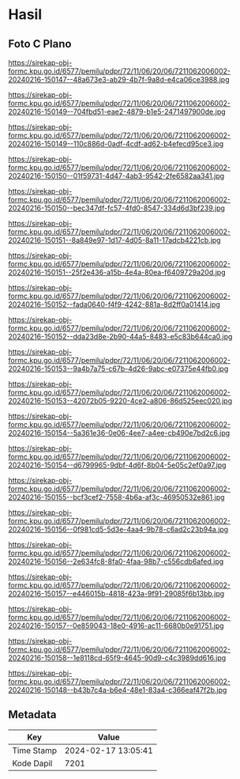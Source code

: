 # Hasil

## Foto C Plano

https://sirekap-obj-formc.kpu.go.id/6577/pemilu/pdpr/72/11/06/20/06/7211062006002-20240216-150147--48a673e3-ab29-4b7f-9a8d-e4ca06ce3988.jpg

https://sirekap-obj-formc.kpu.go.id/6577/pemilu/pdpr/72/11/06/20/06/7211062006002-20240216-150149--704fbd51-eae2-4879-b1e5-2471497900de.jpg

https://sirekap-obj-formc.kpu.go.id/6577/pemilu/pdpr/72/11/06/20/06/7211062006002-20240216-150149--110c886d-0adf-4cdf-ad62-b4efecd95ce3.jpg

https://sirekap-obj-formc.kpu.go.id/6577/pemilu/pdpr/72/11/06/20/06/7211062006002-20240216-150150--01f59731-4d47-4ab3-9542-2fe6582aa341.jpg

https://sirekap-obj-formc.kpu.go.id/6577/pemilu/pdpr/72/11/06/20/06/7211062006002-20240216-150150--bec347df-fc57-4fd0-8547-334d6d3bf239.jpg

https://sirekap-obj-formc.kpu.go.id/6577/pemilu/pdpr/72/11/06/20/06/7211062006002-20240216-150151--8a849e97-1d17-4d05-8a11-17adcb4221cb.jpg

https://sirekap-obj-formc.kpu.go.id/6577/pemilu/pdpr/72/11/06/20/06/7211062006002-20240216-150151--25f2e436-a15b-4e4a-80ea-f6409729a20d.jpg

https://sirekap-obj-formc.kpu.go.id/6577/pemilu/pdpr/72/11/06/20/06/7211062006002-20240216-150152--fada0640-f4f9-4242-881a-8d2ff0a01414.jpg

https://sirekap-obj-formc.kpu.go.id/6577/pemilu/pdpr/72/11/06/20/06/7211062006002-20240216-150152--dda23d8e-2b90-44a5-8483-e5c83b644ca0.jpg

https://sirekap-obj-formc.kpu.go.id/6577/pemilu/pdpr/72/11/06/20/06/7211062006002-20240216-150153--9a4b7a75-c67b-4d26-9abc-e07375e44fb0.jpg

https://sirekap-obj-formc.kpu.go.id/6577/pemilu/pdpr/72/11/06/20/06/7211062006002-20240216-150153--42072b05-9220-4ce2-a806-86d525eec020.jpg

https://sirekap-obj-formc.kpu.go.id/6577/pemilu/pdpr/72/11/06/20/06/7211062006002-20240216-150154--5a361e36-0e06-4ee7-a4ee-cb490e7bd2c6.jpg

https://sirekap-obj-formc.kpu.go.id/6577/pemilu/pdpr/72/11/06/20/06/7211062006002-20240216-150154--d6799965-9dbf-4d6f-8b04-5e05c2ef0a97.jpg

https://sirekap-obj-formc.kpu.go.id/6577/pemilu/pdpr/72/11/06/20/06/7211062006002-20240216-150155--bcf3cef2-7558-4b6a-af3c-46950532e861.jpg

https://sirekap-obj-formc.kpu.go.id/6577/pemilu/pdpr/72/11/06/20/06/7211062006002-20240216-150156--0f981cd5-5d3e-4aa4-9b78-c6ad2c23b94a.jpg

https://sirekap-obj-formc.kpu.go.id/6577/pemilu/pdpr/72/11/06/20/06/7211062006002-20240216-150156--2e634fc8-8fa0-4faa-98b7-c556cdb6afed.jpg

https://sirekap-obj-formc.kpu.go.id/6577/pemilu/pdpr/72/11/06/20/06/7211062006002-20240216-150157--e446015b-4818-423a-9f91-29085f6b13bb.jpg

https://sirekap-obj-formc.kpu.go.id/6577/pemilu/pdpr/72/11/06/20/06/7211062006002-20240216-150157--0e859043-18e0-4916-ac11-6680b0e91751.jpg

https://sirekap-obj-formc.kpu.go.id/6577/pemilu/pdpr/72/11/06/20/06/7211062006002-20240216-150158--1e8118cd-65f9-4645-90d9-c4c3989dd616.jpg

https://sirekap-obj-formc.kpu.go.id/6577/pemilu/pdpr/72/11/06/20/06/7211062006002-20240216-150148--b43b7c4a-b6e4-48e1-83a4-c366eaf47f2b.jpg


## Metadata

| Key        | Value               |
| ---------- | ------------------- |
| Time Stamp | 2024-02-17 13:05:41 |
| Kode Dapil | 7201                |



